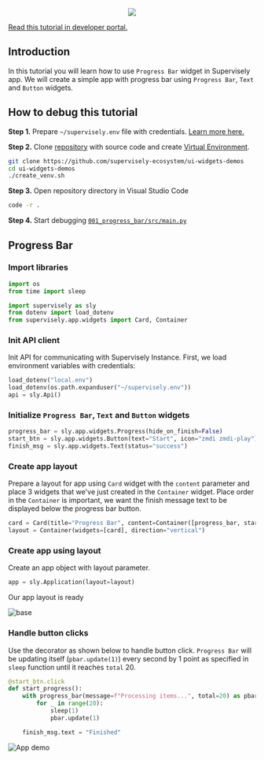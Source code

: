 <div align="center" markdown>
    <img src="https://user-images.githubusercontent.com/48913536/184925928-c035b6bd-6716-4080-9fac-d01967b01126.png"/>  
</div>

[Read this tutorial in developer portal.](https://developer.supervise.ly/app-development/apps-with-gui/progress-bar)

## Introduction

In this tutorial you will learn how to use `Progress Bar` widget in Supervisely app.
We will create a simple app with progress bar using `Progress Bar`, `Text` and `Button` widgets.

## How to debug this tutorial

**Step 1.** Prepare `~/supervisely.env` file with credentials. [Learn more here.](https://developer.supervise.ly/getting-started/basics-of-authentication#how-to-use-in-python)

**Step 2.** Clone [repository](https://github.com/supervisely-ecosystem/ui-widgets-demos) with source code and create [Virtual Environment](https://docs.python.org/3/library/venv.html).

```bash
git clone https://github.com/supervisely-ecosystem/ui-widgets-demos
cd ui-widgets-demos
./create_venv.sh
```

**Step 3.** Open repository directory in Visual Studio Code

```bash
code -r .
```

**Step 4.** Start debugging [`001_progress_bar/src/main.py`](https://github.com/supervisely-ecosystem/ui-widgets-demos/blob/master/001_progress_bar/src/main.py)

## Progress Bar

### Import libraries

```python
import os
from time import sleep

import supervisely as sly
from dotenv import load_dotenv
from supervisely.app.widgets import Card, Container
```

### Init API client

Init API for communicating with Supervisely Instance. First, we load environment variables with credentials:

```python
load_dotenv("local.env")
load_dotenv(os.path.expanduser("~/supervisely.env"))
api = sly.Api()
```

### Initialize `Progress Bar`, `Text` and `Button` widgets

```python
progress_bar = sly.app.widgets.Progress(hide_on_finish=False)
start_btn = sly.app.widgets.Button(text="Start", icon="zmdi zmdi-play")
finish_msg = sly.app.widgets.Text(status="success")
```

### Create app layout

Prepare a layout for app using `Card` widget with the `content` parameter and place 3 widgets that we've just created in the `Container` widget. Place order in the `Container` is important, we want the finish message text to be displayed below the progress bar button.

```python
card = Card(title="Progress Bar", content=Container([progress_bar, start_btn, finish_msg]))
layout = Container(widgets=[card], direction="vertical")
```

### Create app using layout

Create an app object with layout parameter.

```python
app = sly.Application(layout=layout)
```

Our app layout is ready

![base](https://user-images.githubusercontent.com/48913536/200022344-6af73cce-3960-45ee-bc44-9bd3145e3f3d.png)

### Handle button clicks

Use the decorator as shown below to handle button click.
`Progress Bar` will be updating itself (`pbar.update(1)`) every second by 1 point as specified in `sleep` function until it reaches `total` 20.

```python
@start_btn.click
def start_progress():
    with progress_bar(message=f"Processing items...", total=20) as pbar:
        for _ in range(20):
            sleep(1)
            pbar.update(1)

    finish_msg.text = "Finished"
```

![App demo](https://user-images.githubusercontent.com/48913536/200021813-27816552-fa3c-4ba0-bffb-14f7948ac3cf.gif)
